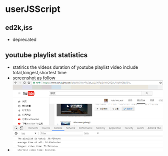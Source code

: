 # userJSScript
## ed2k,iss
- deprecated
## youtube playlist statistics
- statirics the videos duration of youtube playlist video include total,longest,shortest time
- screenshot as follow
- ![screenshot](img/youtube-statistics.png)


